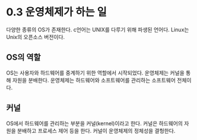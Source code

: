 # 0.3 운영체제가 하는 일
다양한 종류의 OS가 존재한다.
c언어는 UNIX를 다루기 위해 파생된 언어다. Linux는 Unix의 오픈소스 버전이다.

## OS의 역할
OS는 사용자와 하드웨어를 중계하기 위한 역할에서 시작되었다. 운영체제는 커널을 통해 자원을 분배한다. 운영체제는 하드웨어와 소프트웨어를 관리하는 소프트웨어 전체이다.

## 커널
OS에서 하드웨어를 관리하는 부분을 커널(kernel)이라고 한다.
커널은 하드웨어의 자원을 분배하고 프로세스 제어 등을 한다. 커널이 운영체제의 정체성을 결헝한다.
